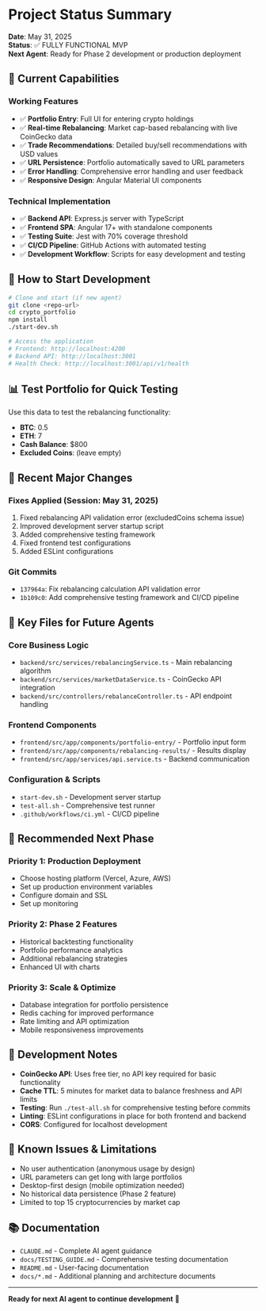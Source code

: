 # Project Status Summary

**Date**: May 31, 2025  
**Status**: ✅ FULLY FUNCTIONAL MVP  
**Next Agent**: Ready for Phase 2 development or production deployment

## 🎯 Current Capabilities

### Working Features
- ✅ **Portfolio Entry**: Full UI for entering crypto holdings
- ✅ **Real-time Rebalancing**: Market cap-based rebalancing with live CoinGecko data
- ✅ **Trade Recommendations**: Detailed buy/sell recommendations with USD values
- ✅ **URL Persistence**: Portfolio automatically saved to URL parameters
- ✅ **Error Handling**: Comprehensive error handling and user feedback
- ✅ **Responsive Design**: Angular Material UI components

### Technical Implementation
- ✅ **Backend API**: Express.js server with TypeScript
- ✅ **Frontend SPA**: Angular 17+ with standalone components
- ✅ **Testing Suite**: Jest with 70% coverage threshold
- ✅ **CI/CD Pipeline**: GitHub Actions with automated testing
- ✅ **Development Workflow**: Scripts for easy development and testing

## 🚀 How to Start Development

```bash
# Clone and start (if new agent)
git clone <repo-url>
cd crypto_portfolio
npm install
./start-dev.sh

# Access the application
# Frontend: http://localhost:4200
# Backend API: http://localhost:3001
# Health Check: http://localhost:3001/api/v1/health
```

## 📊 Test Portfolio for Quick Testing

Use this data to test the rebalancing functionality:
- **BTC**: 0.5
- **ETH**: 7  
- **Cash Balance**: $800
- **Excluded Coins**: (leave empty)

## 🔄 Recent Major Changes

### Fixes Applied (Session: May 31, 2025)
1. Fixed rebalancing API validation error (excludedCoins schema issue)
2. Improved development server startup script
3. Added comprehensive testing framework
4. Fixed frontend test configurations
5. Added ESLint configurations

### Git Commits
- `137964a`: Fix rebalancing calculation API validation error
- `1b109c0`: Add comprehensive testing framework and CI/CD pipeline

## 📁 Key Files for Future Agents

### Core Business Logic
- `backend/src/services/rebalancingService.ts` - Main rebalancing algorithm
- `backend/src/services/marketDataService.ts` - CoinGecko API integration
- `backend/src/controllers/rebalanceController.ts` - API endpoint handling

### Frontend Components
- `frontend/src/app/components/portfolio-entry/` - Portfolio input form
- `frontend/src/app/components/rebalancing-results/` - Results display
- `frontend/src/app/services/api.service.ts` - Backend communication

### Configuration & Scripts
- `start-dev.sh` - Development server startup
- `test-all.sh` - Comprehensive test runner
- `.github/workflows/ci.yml` - CI/CD pipeline

## 🎯 Recommended Next Phase

### Priority 1: Production Deployment
- Choose hosting platform (Vercel, Azure, AWS)
- Set up production environment variables
- Configure domain and SSL
- Set up monitoring

### Priority 2: Phase 2 Features
- Historical backtesting functionality
- Portfolio performance analytics
- Additional rebalancing strategies
- Enhanced UI with charts

### Priority 3: Scale & Optimize
- Database integration for portfolio persistence
- Redis caching for improved performance
- Rate limiting and API optimization
- Mobile responsiveness improvements

## 🔧 Development Notes

- **CoinGecko API**: Uses free tier, no API key required for basic functionality
- **Cache TTL**: 5 minutes for market data to balance freshness and API limits
- **Testing**: Run `./test-all.sh` for comprehensive testing before commits
- **Linting**: ESLint configurations in place for both frontend and backend
- **CORS**: Configured for localhost development

## 🐛 Known Issues & Limitations

- No user authentication (anonymous usage by design)
- URL parameters can get long with large portfolios
- Desktop-first design (mobile optimization needed)
- No historical data persistence (Phase 2 feature)
- Limited to top 15 cryptocurrencies by market cap

## 📚 Documentation

- `CLAUDE.md` - Complete AI agent guidance
- `docs/TESTING_GUIDE.md` - Comprehensive testing documentation
- `README.md` - User-facing documentation
- `docs/*.md` - Additional planning and architecture documents

---

**Ready for next AI agent to continue development** 🚀